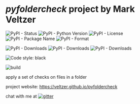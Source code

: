 
# *pyfoldercheck* project by Mark Veltzer

![PyPI - Status](https://img.shields.io/pypi/status/pyfoldercheck)
![PyPI - Python Version](https://img.shields.io/pypi/pyversions/pyfoldercheck)
![PyPI - License](https://img.shields.io/pypi/l/pyfoldercheck)
![PyPI - Package Name](https://img.shields.io/pypi/v/pyfoldercheck)
![PyPI - Format](https://img.shields.io/pypi/format/pyfoldercheck)

![PyPI - Downloads](https://img.shields.io/pypi/dd/pyfoldercheck)
![PyPI - Downloads](https://img.shields.io/pypi/dw/pyfoldercheck)
![PyPI - Downloads](https://img.shields.io/pypi/dm/pyfoldercheck)

![Code style: black](https://img.shields.io/badge/code%20style-black-000000.svg)

![build](https://github.com/veltzer/pyfoldercheck/workflows/build/badge.svg)

apply a set of checks on files in a folder

project website: https://veltzer.github.io/pyfoldercheck

chat with me at [![gitter](https://badges.gitter.im/Join%20Chat.svg)](https://gitter.im/veltzer/mark.veltzer)


